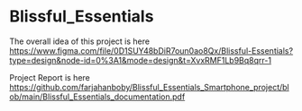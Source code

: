 # Blissful_Essentials
The overall idea of this project is here
https://www.figma.com/file/0D1SUY48bDiR7oun0ao8Qx/Blissful-Essentials?type=design&node-id=0%3A1&mode=design&t=XvxRMF1Lb9Bq8qrr-1                                                                                        

Project Report is here
https://github.com/farjahanboby/Blissful_Essentials_Smartphone_project/blob/main/Blissful_Essentials_documentation.pdf


